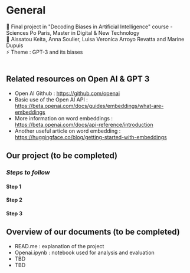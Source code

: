 # **General**

🔭 Final project in "Decoding Biases in Artificial Intelligence" course - Sciences Po Paris, Master in Digital & New Technology <br>
👯 Aissatou Keita, Anna Soulier, Luisa Veronica Arroyo Revatta and Marine Dupuis   <br>
⚡ Theme : GPT-3 and its biases  <br>
 <br>


## **Related resources on Open AI & GPT 3**
- Open AI Github : https://github.com/openai
- Basic use of the Open AI API : https://beta.openai.com/docs/guides/embeddings/what-are-embeddings
- More information on word embeddings : https://beta.openai.com/docs/api-reference/introduction
- Another useful article on word embedding : https://huggingface.co/blog/getting-started-with-embeddings

## **Our project** (to be completed)
### *Steps to follow*
#### Step 1
#### Step 2 
#### Step 3 

## **Overview of our documents** (to be completed)
- READ.me : explanation of the project
- Openai.ipynb : notebook used for analysis and evaluation
- TBD
- TBD 
